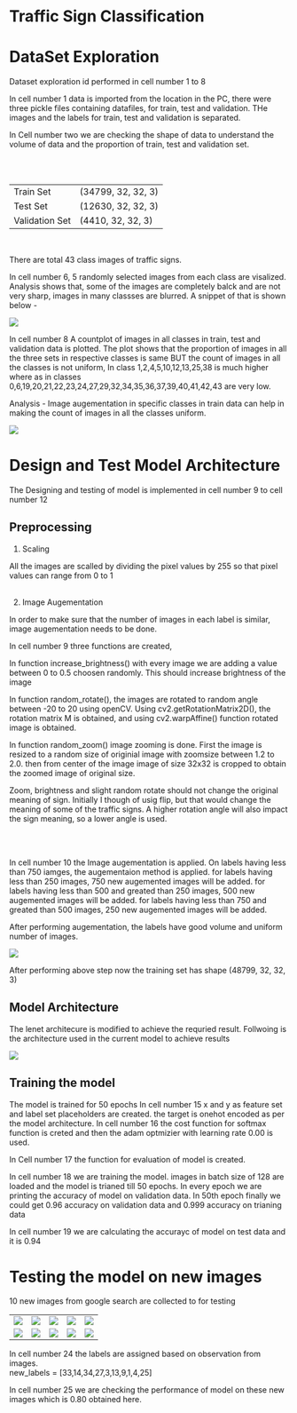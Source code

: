 
# Traffic Sign Classification

# DataSet Exploration 

Dataset exploration id performed in cell number 1 to 8

In cell number 1 data is imported from the location in the PC, there were 
three pickle files containing datafiles, for train, test and validation.
THe images and the labels for train, test and validation is separated.


In Cell number two we are checking the shape of data to understand the 
volume of data and the proportion of train, test and validation set.

<br><br><table>
<tr><td>Train Set</td><td>(34799, 32, 32, 3)</td></tr>
<tr><td>Test Set</td><td>(12630, 32, 32, 3)</td></tr>
<tr><td>Validation Set</td><td>(4410, 32, 32, 3)</td></tr>
</table>
<br>

There are total 43 class images of traffic signs.

In cell number 6, 5 randomly selected images from each class are visalized.
Analysis shows that, some of the images are completely balck and are not 
very sharp, images in many classses are blurred.
A snippet of that is shown below - 

<img src="writeupimages/dataset_exploration.png">



In cell number 8 A countplot of images in all classes in train, test and 
validation data is plotted.
The plot shows that the proportion of images in all the three sets in
respective classes is same BUT the count of images in all the classes is 
not uniform, In class 1,2,4,5,10,12,13,25,38 is much higher where as in 
classes 0,6,19,20,21,22,23,24,27,29,32,34,35,36,37,39,40,41,42,43  are 
very low.

Analysis - Image augementation in specific classes in train data can help 
in making the count of images in all the classes uniform.

<img src="writeupimages/countplot_1.PNG">

# Design and Test Model Architecture

The Designing and testing of model is implemented in cell number 9  to cell number 12

## Preprocessing

1. Scaling

All the images are scalled by dividing the pixel values by 255 so that pixel values can range from 0 to 1
<br><br>

2. Image Augementation

In order to make sure that the number of images in each label is similar,
image augementation needs to be done.

In cell number 9 three functions are created,

In function increase_brightness() with every image we are adding a value between 0 to 0.5 choosen randomly.
This should increase brightness of the image

In function random_rotate(), the images are rotated to random angle between -20 to 20 using
openCV.
Using cv2.getRotationMatrix2D(), the rotation matrix M is obtained, and using 
cv2.warpAffine() function rotated image is obtained.

In function random_zoom() image zooming is done. First the image is resized to a random
size of originial image with zoomsize between 1.2 to 2.0.
then from center of the image image of size 32x32 is cropped to obtain the 
zoomed image of original size.

Zoom, brightness and slight random rotate should not change the original meaning of sign.
Initially I though of usig flip, but that would change the meaning of some
of the traffic signs.
A higher rotation angle will also impact the sign meaning, so a lower angle is used.

<br><br>

In cell number 10 the Image augementation is applied.
On labels having less than 750 iamges, the augementaion method is applied.
for labels having less than 250 images, 750 new augemented images will be added.
for labels having less than 500 and greated than 250 images, 500 new augemented images will be added.
for labels having less than 750 and greated than 500 images, 250 new augemented images will be added.


After performing augementation, the labels have good volume and uniform number of images.

<img src="writeupimages/countplot_2.PNG">

After performing above step now the training set has shape (48799, 32, 32, 3) 

## Model Architecture

The lenet architecure is modified to achieve the requried result.
Follwoing is the architecture used in the current model to achieve results


<img src="writeupimages/model_architecture.png">

## Training the model


The model is trained for 50 epochs
In cell number 15 x and y as feature set and label set placeholders are created.
the target is onehot encoded as per the model architecture.
In cell number 16 
the cost function for softmax function is creted and then the adam optmizier with learning rate 0.00 is used.


In Cell number 17 the function for evaluation of model is created.

In cell number 18 we are training the model.
images in batch size of 128 are loaded and the model is trianed till 50 epochs.
In every epoch we are printing the accuracy of model on validation data.
In 50th epoch finally we could get 0.96 accuracy on validation data and 0.999 accuracy on trianing data

In cell number 19 we are calculating the accurayc of model on test data and it is 0.94

# Testing the model on new images

10 new images from google search are collected to for testing
<table>
<tr><td><img src="Web_images/1.jpg"></td><td><img src="Web_images/2.jpg">
</td><td><img src="Web_images/3.jpg"></td><td><img src="Web_images/4.jpg">
</td><td><img src="Web_images/5.jpg"></td></tr>
<tr><td><img src="Web_images/6.jpg"></td><td><img src="Web_images/7.jpg">
</td><td><img src="Web_images/8.jpg"></td>
<td><img src="Web_images/9.jpeg">
</td><td><img src="Web_images/10.jpg">
    </td></tr><table>

In cell number 24 the labels are assigned based on observation from images.
<br>new_labels = [33,14,34,27,3,13,9,1,4,25]

In cell number 25 we are checking the performance of model on these new images which is
0.80 obtained here.
